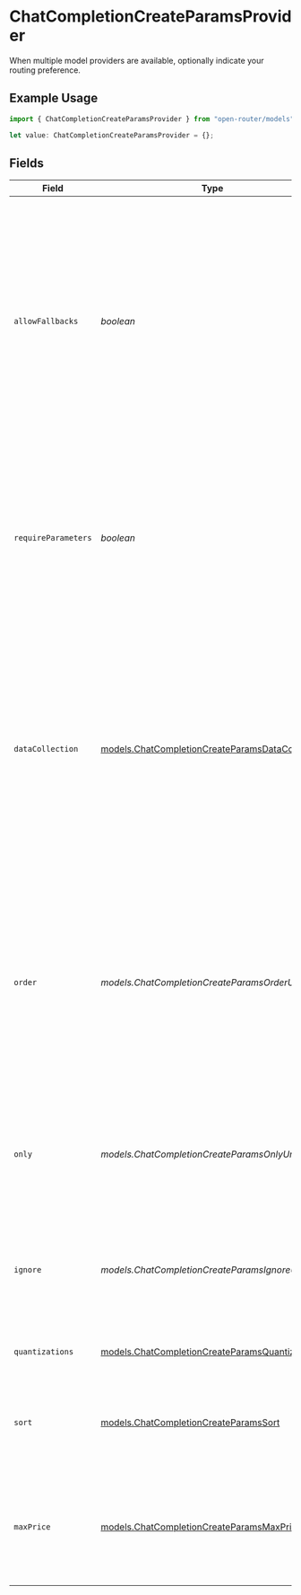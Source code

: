 # ChatCompletionCreateParamsProvider

When multiple model providers are available, optionally indicate your routing preference.

## Example Usage

```typescript
import { ChatCompletionCreateParamsProvider } from "open-router/models";

let value: ChatCompletionCreateParamsProvider = {};
```

## Fields

| Field                                                                                                                                                                                                                                                                                | Type                                                                                                                                                                                                                                                                                 | Required                                                                                                                                                                                                                                                                             | Description                                                                                                                                                                                                                                                                          |
| ------------------------------------------------------------------------------------------------------------------------------------------------------------------------------------------------------------------------------------------------------------------------------------ | ------------------------------------------------------------------------------------------------------------------------------------------------------------------------------------------------------------------------------------------------------------------------------------ | ------------------------------------------------------------------------------------------------------------------------------------------------------------------------------------------------------------------------------------------------------------------------------------ | ------------------------------------------------------------------------------------------------------------------------------------------------------------------------------------------------------------------------------------------------------------------------------------ |
| `allowFallbacks`                                                                                                                                                                                                                                                                     | *boolean*                                                                                                                                                                                                                                                                            | :heavy_minus_sign:                                                                                                                                                                                                                                                                   | Whether to allow backup providers to serve requests<br/>- true: (default) when the primary provider (or your custom providers in "order") is unavailable, use the next best provider.<br/>- false: use only the primary/custom provider, and return the upstream error if it's unavailable.<br/> |
| `requireParameters`                                                                                                                                                                                                                                                                  | *boolean*                                                                                                                                                                                                                                                                            | :heavy_minus_sign:                                                                                                                                                                                                                                                                   | Whether to filter providers to only those that support the parameters you've provided. If this setting is omitted or set to false, then providers will receive only the parameters they support, and ignore the rest.                                                                |
| `dataCollection`                                                                                                                                                                                                                                                                     | [models.ChatCompletionCreateParamsDataCollection](../models/chatcompletioncreateparamsdatacollection.md)                                                                                                                                                                             | :heavy_minus_sign:                                                                                                                                                                                                                                                                   | Data collection setting. If no available model provider meets the requirement, your request will return an error.<br/>- allow: (default) allow providers which store user data non-transiently and may train on it<br/>- deny: use only providers which do not collect user data.<br/> |
| `order`                                                                                                                                                                                                                                                                              | *models.ChatCompletionCreateParamsOrderUnion*[]                                                                                                                                                                                                                                      | :heavy_minus_sign:                                                                                                                                                                                                                                                                   | An ordered list of provider slugs. The router will attempt to use the first provider in the subset of this list that supports your requested model, and fall back to the next if it is unavailable. If no providers are available, the request will fail with an error message.      |
| `only`                                                                                                                                                                                                                                                                               | *models.ChatCompletionCreateParamsOnlyUnion*[]                                                                                                                                                                                                                                       | :heavy_minus_sign:                                                                                                                                                                                                                                                                   | List of provider slugs to allow. If provided, this list is merged with your account-wide allowed provider settings for this request.                                                                                                                                                 |
| `ignore`                                                                                                                                                                                                                                                                             | *models.ChatCompletionCreateParamsIgnoreUnion*[]                                                                                                                                                                                                                                     | :heavy_minus_sign:                                                                                                                                                                                                                                                                   | List of provider slugs to ignore. If provided, this list is merged with your account-wide ignored provider settings for this request.                                                                                                                                                |
| `quantizations`                                                                                                                                                                                                                                                                      | [models.ChatCompletionCreateParamsQuantization](../models/chatcompletioncreateparamsquantization.md)[]                                                                                                                                                                               | :heavy_minus_sign:                                                                                                                                                                                                                                                                   | A list of quantization levels to filter the provider by.                                                                                                                                                                                                                             |
| `sort`                                                                                                                                                                                                                                                                               | [models.ChatCompletionCreateParamsSort](../models/chatcompletioncreateparamssort.md)                                                                                                                                                                                                 | :heavy_minus_sign:                                                                                                                                                                                                                                                                   | The sorting strategy to use for this request, if "order" is not specified. When set, no load balancing is performed.                                                                                                                                                                 |
| `maxPrice`                                                                                                                                                                                                                                                                           | [models.ChatCompletionCreateParamsMaxPrice](../models/chatcompletioncreateparamsmaxprice.md)                                                                                                                                                                                         | :heavy_minus_sign:                                                                                                                                                                                                                                                                   | The object specifying the maximum price you want to pay for this request. USD price per million tokens, for prompt and completion.                                                                                                                                                   |